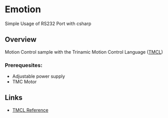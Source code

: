 # Emotion

Simple Usage of RS232 Port with csharp

## Overview

Motion Control sample with the Trinamic Motion Control Language ([TMCL](./docs/TMCL_reference.pdf))


### Prerequesites:

- Adjustable power supply
- TMC Motor

## Links

- [TMCL Reference](./docs/TMCL_reference.pdf)
